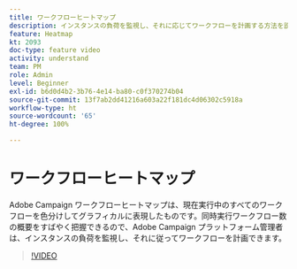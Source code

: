 ```yaml
---
title: ワークフローヒートマップ
description: インスタンスの負荷を監視し、それに応じてワークフローを計画する方法を説明します。
feature: Heatmap
kt: 2093
doc-type: feature video
activity: understand
team: PM
role: Admin
level: Beginner
exl-id: b6d0d4b2-3b76-4e14-ba80-c0f370274b04
source-git-commit: 13f7ab2dd41216a603a22f181dc4d06302c5918a
workflow-type: ht
source-wordcount: '65'
ht-degree: 100%

---
```


# ワークフローヒートマップ

Adobe Campaign ワークフローヒートマップは、現在実行中のすべてのワークフローを色分けしてグラフィカルに表現したものです。同時実行ワークフロー数の概要をすばやく把握できるので、Adobe Campaign プラットフォーム管理者は、インスタンスの負荷を監視し、それに従ってワークフローを計画できます。

>[!VIDEO](https://video.tv.adobe.com/v/25558?quality=12&learn=on)
